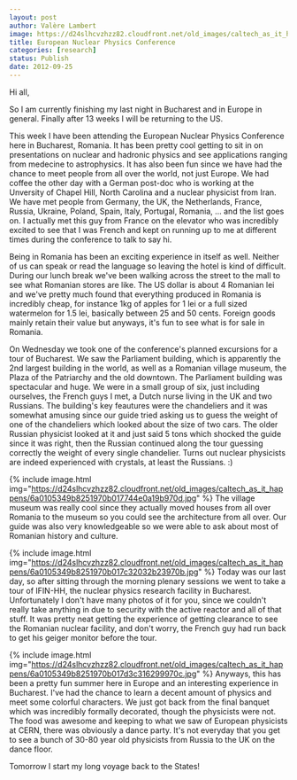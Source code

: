 ```yaml
---
layout: post
author: Valère Lambert
image: https://d24slhcvzhzz82.cloudfront.net/old_images/caltech_as_it_happens/6a0105349b8251970b017d3c3160a7970c.jpg
title: European Nuclear Physics Conference 
categories: [research]
status: Publish
date: 2012-09-25
---
```



Hi all,

So I am currently finishing my last night in Bucharest and in Europe in general. Finally after 13 weeks I will be returning to the US.

This week I have been attending the European Nuclear Physics Conference here in Bucharest, Romania. It has been pretty cool getting to sit in on presentations on nuclear and hadronic physics and see applications ranging from medecine to astrophysics. It has also been fun since we have had the chance to meet people from all over the world, not just Europe. We had coffee the other day with a German post-doc who is working at the Unversity of Chapel Hill, North Carolina and a nuclear physicist from Iran. We have met people from Germany, the UK, the Netherlands, France, Russia, Ukraine, Poland, Spain, Italy, Portugal, Romania, ... and the list goes on. I actually met this guy from France on the elevator who was incredibly excited to see that I was French and kept on running up to me at different times during the conference to talk to say hi.

Being in Romania has been an exciting experience in itself as well. Neither of us can speak or read the language so leaving the hotel is kind of difficult. During our lunch break we've been walking across the street to the mall to see what Romanian stores are like. The US dollar is about 4 Romanian lei and we've pretty much found that everything produced in Romania is incredibly cheap, for instance 1kg of apples for 1 lei or a full sized watermelon for 1.5 lei, basically between 25 and 50 cents. Foreign goods mainly retain their value but anyways, it's fun to see what is for sale in Romania.

On Wednesday we took one of the conference's planned excursions for a tour of Bucharest. We saw the Parliament building, which is apparently the 2nd largest building in the world, as well as a Romanian village museum, the Plaza of the Patriarchy and the old downtown. The Parliament building was spectacular and huge. We were in a small group of six, just including ourselves, the French guys I met, a Dutch nurse living in the UK and two Russians. The building's key feautures were the chandeliers and it was somewhat amusing since our guide tried asking us to guess the weight of one of the chandeliers which looked about the size of two cars. The older Russian physicist looked at it and just said 5 tons which shocked the guide since it was right, then the Russian continued along the tour guessing correctly the weight of every single chandelier. Turns out nuclear physicists are indeed experienced with crystals, at least the Russians. :)


{% include image.html img="https://d24slhcvzhzz82.cloudfront.net/old_images/caltech_as_it_happens/6a0105349b8251970b017744e0a19b970d.jpg" %}
The village museum was really cool since they actually moved houses from all over Romania to the museum so you could see the architecture from all over. Our guide was also very knowledgeable so we were able to ask about most of Romanian history and culture.


{% include image.html img="https://d24slhcvzhzz82.cloudfront.net/old_images/caltech_as_it_happens/6a0105349b8251970b017c32032b23970b.jpg" %}
Today was our last day, so after sitting through the morning plenary sessions we went to take a tour of IFIN-HH, the nuclear physics research facility in Bucharest. Unfortunately I don't have many photos of it for you, since we couldn't really take anything in due to security with the active reactor and all of that stuff. It was pretty neat getting the experience of getting clearance to see the Romanian nuclear facility, and don't worry, the French guy had run back to get his geiger monitor before the tour.


{% include image.html img="https://d24slhcvzhzz82.cloudfront.net/old_images/caltech_as_it_happens/6a0105349b8251970b017d3c316299970c.jpg" %}
Anyways, this has been a pretty fun summer here in Europe and an interesting experience in Bucharest. I've had the chance to learn a decent amount of physics and meet some colorful characters. We just got back from the final banquet which was incredibly formally decorated, though the physicists were not. The food was awesome and keeping to what we saw of European physicists at CERN, there was obviously a dance party. It's not everyday that you get to see a bunch of 30-80 year old physicists from Russia to the UK on the dance floor.

Tomorrow I start my long voyage back to the States!

